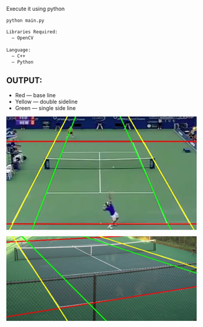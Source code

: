 Execute it using python

```
python main.py
```

```shell
Libraries Required:
  — OpenCV

Language:
  — C++
  — Python
```

OUTPUT:
------------
* Red — base line 
* Yellow — double sideline
* Green — single side line 

<p align="right">
  <img src="https://raw.githubusercontent.com/Maddyai/Tennis_court_challenge/master/output/test.jpg "
  width="600">
</p>

<p align="right">
<img src="https://raw.githubusercontent.com/Maddyai/Tennis_court_challenge/master/output/tennis_court.jpg" 
width=600 
</p>

